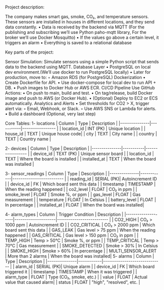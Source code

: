 Project description:

The company makes smart gas, smoke, CO₂, and temperature sensors. These sensors are installed in houses in different locations, and they send data constantly.
    • Data is received by the backend via MQTT (For the publishing and subscribing we’ll use Python paho-mqtt library, For the broker we’ll use Docker Mosquitto)
    • If the values go above a certain level, it triggers an alarm
    • Everything is saved to a relational database

Key parts of the project:

Sensor Simulation:
Simulate sensors using a simple Python script that sends data to the backend using MQTT.
Database Layer
    • PostgreSQL on local dev environment.(We’ll use docker to run PostgreSQL locally)
    • Later for production, move to:
        ◦ Amazon RDS (for PostgreSQL)
Dockerization
    • Create Dockerfile for API.
    • Use docker-compose for local dev to run API + DB.
    • Push images to Docker Hub or AWS ECR.
CI/CD Pipeline
Use GitHub Actions:
    • On push to main, build and test.
    • On tag/release, build Docker image and push to AWS (or Docker Hub).
    • (Optional) Deploy to EC2 or ECS automatically.
Analytics and Alerts
    • Set thresholds for CO2 > X, trigger alert via:
        ◦ Email, Webhook, or Slack.
        ◦ Use AWS SNS or Lambda for alerts.
    • Build a dashboard (Optional, very last step)

Core Tables:
1- locations
| Column        | Type      | Description      |
|---------------|-----------|----------------- |
| location_id   | INT (PK)  | Unique location  |
| house_id      | TEXT      | Unique house code|
| city          | TEXT      | City name        |
| country       | TEXT      | Country name     |

2- devices
| Column        | Type      | Description      |
|---------------|-----------|----------------- |
| device_id     | TEXT (PK) | Unique sensor board          |
| location_id   | TEXT      | Where the board is installed |
| installed_at  | TEXT      | When the board was installed |

3- sensor_readings
| Column        | Type       | Description                 |
|---------------|------------|--------------------------   |
| reading_id    | SERIAL (PK)| Autoincrement ID            |
| device_id     | FK         | Which board sent this data  |
| timestamp     | TIMESTAMP  | When the reading happened   |
| co2_level     | FLOAT      | CO₂ in ppm                  |
| smoke_level   | FLOAT      | Smoke %, or ppm             |
| gas_level     | FLOAT      | Gas measurement             |
| temperature   | FLOAT      | In Celsius                  |
| battery_level | FLOAT      | In percentage               |
| installed_at  | FLOAT      | When the board was installed|


4- alarm_types
| Column             | Trigger Condition   | Description                 |
|--------------------|---------------------|--------------------------   |
| CO2_HIGH           | CO₂ > 1000 ppm      | Autoincrement ID            |
| CO2_CRITICAL       | CO₂ > 2000 ppm      | Which board sent this data  |
| GAS_LEAK           | Gas level > 75 ppm  | When the reading happened   |
| GAS_CRITICAL       | Gas level > 150 ppm | CO₂ in ppm                  |
| TEMP_HIGH          | Temp > 50°C         | Smoke %, or ppm             |
| TEMP_CRITICAL      | Temp > 70°C         | Gas measurement             |
| SMOKE_DETECTED     | Smoke > 30%         | In Celsius                  |
| SMOKE_HIGH         | Smoke > 60%         | In percentage               |
| MULTI_SENSOR_ALERT | More than 2 alarms  | When the board was installed|
5- alarms
| Column        | Type       | Description                   |
|---------------|------------|------------------------------ |
| alarm_id      | SERIAL (PK)| Unique alarm                  |
| device_id     | FK         | Which board triggered it      |
| timestamp     | TIMESTAMP  | When it was triggered         |
| alarm_type    | FLOAT      | Type (CO₂, smoke, etc.)       |
| value         | FLOAT      | Actual value that caused alarm|
| status        | FLOAT      | "high", "resolved", etc.      |

